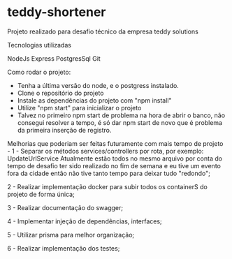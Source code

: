 # teddy-shortener
Projeto realizado para desafio técnico da empresa teddy solutions

Tecnologias utilizadas

NodeJs 
Express
PostgresSql
Git

Como rodar o projeto:
* Tenha a última versão do node, e o postgress instalado.
* Clone o repositório do projeto
* Instale as dependências do projeto com "npm install"
* Utilize "npm start" para inicializar o projeto
* Talvez no primeiro npm start de problema na hora de abrir o banco, não consegui resolver a tempo, é só dar npm start de novo que é problema da primeira inserção de registro.

Melhorias que poderiam ser feitas futuramente com mais tempo de projeto -
1 - Separar os métodos services/controllers por rota, por exemplo:
UpdateUrlService
Atualmente estão todos no mesmo arquivo por conta do tempo de desafio ter sido realizado no fim de semana e eu tive um evento fora da cidade então não tive tanto tempo para deixar tudo "redondo";

2 - Realizar implementação docker para subir todos os containerS do projeto de forma única;

3 - Realizar documentação do swagger;

4 - Implementar injeção de dependências, interfaces;

5 - Utilizar prisma para melhor organização;

6 - Realizar implementação dos testes;
